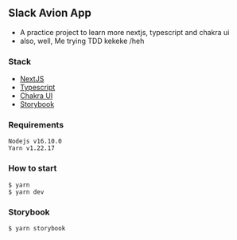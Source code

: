 ## Slack Avion App
- A practice project to learn more nextjs, typescript and chakra ui
- also, well, Me trying TDD kekeke /heh

### Stack
- [NextJS](https://nextjs.org/)
- [Typescript](https://www.typescriptlang.org/)
- [Chakra UI](https://chakra-ui.com/)
- [Storybook](https://storybook.js.org/)

### Requirements
```
Nodejs v16.10.0
Yarn v1.22.17
```

### How to start
```
$ yarn
$ yarn dev
```

### Storybook
```
$ yarn storybook
```